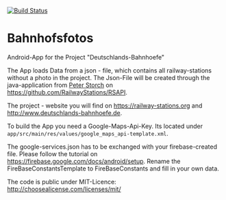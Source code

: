 [![Build Status](https://travis-ci.org/RailwayStations/RSAndroidApp.svg?branch=master)](https://travis-ci.org/RailwayStations/RSAndroidApp)

# Bahnhofsfotos
Android-App for the Project "Deutschlands-Bahnhoefe"

The App loads Data from a json - file, which contains all railway-stations without a photo in the project. The Json-File will
be created through the java-application from [Peter Storch](https://github.com/pstorch) on https://github.com/RailwayStations/RSAPI.

The project - website you will find on https://railway-stations.org and http://www.deutschlands-bahnhoefe.de.


To build the App you need a Google-Maps-Api-Key. Its located under `app/src/main/res/values/google_maps_api-template.xml`.

The google-services.json has to be exchanged with your firebase-created file. Please follow the tutorial on https://firebase.google.com/docs/android/setup.
Rename the FireBaseConstantsTemplate to FireBaseConstants and fill in your own data. 


The code is public under MIT-Licence: http://choosealicense.com/licenses/mit/
